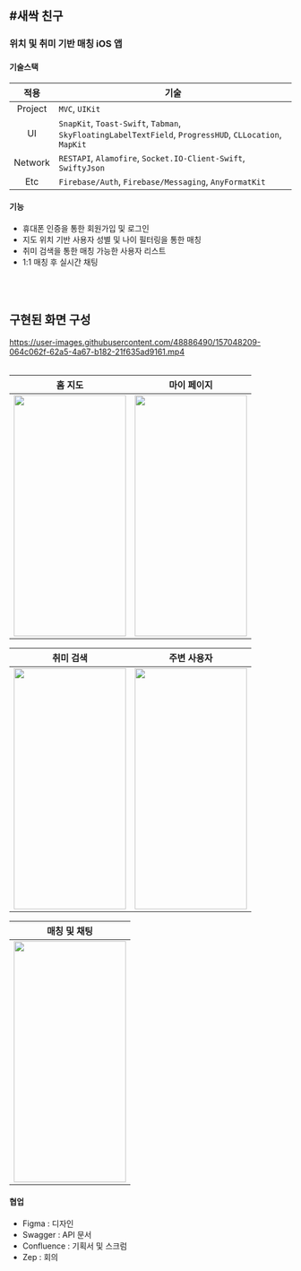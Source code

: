 ## #새싹 친구
### 위치 및 취미 기반 매칭 iOS 앱


#### 기술스택
|적용|기술|
|:---:|---|
|Project|`MVC`, `UIKit`|
|UI|`SnapKit`, `Toast-Swift`, `Tabman`, `SkyFloatingLabelTextField`, `ProgressHUD`, `CLLocation`, `MapKit`|
|Network|`RESTAPI`, `Alamofire`, `Socket.IO-Client-Swift`, `SwiftyJson`|
|Etc|`Firebase/Auth`, `Firebase/Messaging`, `AnyFormatKit`|


#### 기능
* 휴대폰 인증을 통한 회원가입 및 로그인
* 지도 위치 기반 사용자 성별 및 나이 필터링을 통한 매칭
* 취미 검색을 통한 매칭 가능한 사용자 리스트
* 1:1 매칭 후 실시간 채팅
</br>
</br>

## 구현된 화면 구성

https://user-images.githubusercontent.com/48886490/157048209-064c062f-62a5-4a67-b182-21f635ad9161.mp4
</br>
</br>

|홈 지도|마이 페이지|
|---|---|
|<img src="https://user-images.githubusercontent.com/48886490/156933882-3a3aa0e8-c844-44de-9d8c-4f4833e31b94.gif" width="200" height="430"/>|<img src="https://user-images.githubusercontent.com/48886490/156933603-96c243db-9c13-4d71-a1e0-5b639bc2b970.gif" width="200" height="430"/>|

|취미 검색|주변 사용자|
|---|---|
|<img src="https://user-images.githubusercontent.com/48886490/156933606-5209f606-8f8c-4b83-8096-cca22ace9dde.gif" width="200" height="430"/>|<img src="https://user-images.githubusercontent.com/48886490/156934008-0f9821ed-8c0b-4b72-b458-263a2e585878.gif" width="200" height="430"/>|

|매칭 및 채팅|
|---|
|<img src="https://user-images.githubusercontent.com/48886490/156933567-3deb1f30-a150-4d9a-9b6c-78b06364a890.gif" width="200" height="430"/>|


#### 협업

* Figma : 디자인
* Swagger : API 문서
* Confluence : 기획서 및 스크럼
* Zep : 회의
